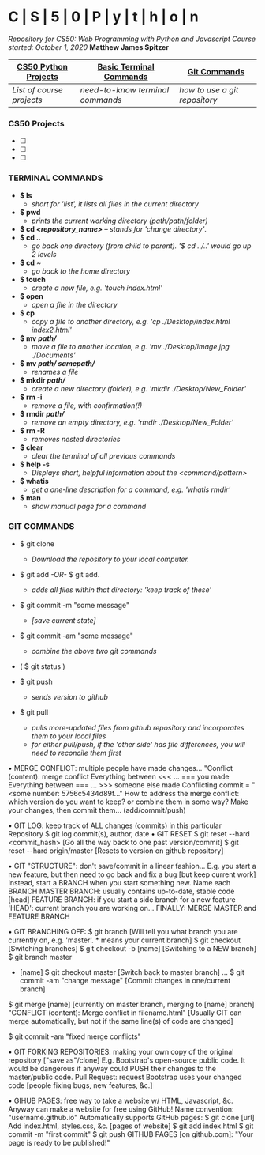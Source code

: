 # C | S | 5 | 0 | P | y | t | h | o | n
*Repository for CS50: Web Programming with Python and Javascript*
*Course started: October 1, 2020*
**Matthew James Spitzer**


[CS50 Python Projects](#cs50-projects) | [Basic Terminal Commands](#terminal-commands) | [Git Commands](#git-commands)
--------------------------|----------------------------------|------------------------------
*List of course projects* | *need-to-know terminal commands* | *how to use a git repository*




### CS50 Projects
- [ ]
- [ ]
- [ ]

### TERMINAL COMMANDS
- **$ ls**
    - *short for 'list', it lists all files in the current directory*
- **$ pwd**
    - *prints the current working directory (path/path/folder)*
- **$ cd _<repository_name>_**
    – *stands for 'change directory'*.
- **$ cd ..**
    - *go back one directory (from child to parent). '$ cd ../..' would go up 2 levels*
- **$ cd** ~
    - *go back to the home directory*
- **$ touch _<filename>_**
    - *create a new file, e.g. 'touch index.html'*
- **$ open _<filename>_**
    - *open a file in the directory*
- **$ cp _<filename> <newfilename>_**
    - *copy a file to another directory, e.g. 'cp ./Desktop/index.html index2.html'*
- **$ mv _path/<filename>_**
    - *move a file to another location, e.g. 'mv ./Desktop/image.jpg ./Documents'*
- **$ mv _path/<filename> samepath/<filename>_**
    - *renames a file*
- **$ mkdir _path/<directory>_**
    - *create a new directory (folder), e.g. 'mkdir ./Desktop/New_Folder'*
- **$ rm -i _<filename>_**
    - *remove a file, with confirmation(!)*
- **$ rmdir _path/<directory>_**
    - *remove an empty directory, e.g. 'rmdir ./Desktop/New_Folder'*
- **$ rm -R _<directory>_**
    - *removes nested directories*
- **$ clear**
    - *clear the terminal of all previous commands*
- **$ help -s _<command>_**
    - *Displays short, helpful information about the <command/pattern>*
- **$ whatis _<command>_**
    - *get a one-line description for a command, e.g. 'whatis rmdir'*
- **$ man _<command>_**
    - *show manual page for a command*



### GIT COMMANDS
- $ git clone <repository url>
    - *Download the repository to your local computer.*


- $ git add <filename> *-OR-* $ git add.   
    - *adds all files within that directory: 'keep track of these'*
- $ git commit -m "some message"
    - *[save current state]*
- $ git commit -am "some message"
    - *combine the above two git commands*
- ( $ git status )
- $ git push
    - *sends version to github*
- $ git pull
    - *pulls more-updated files from github repository and incorporates them to your local files*
    - *for either pull/push, if the 'other side' has file differences, you will need to reconcile them first*




• MERGE CONFLICT: multiple people have made changes...
   "Conflict (content): merge conflict
   Everything between <<< ... === you made
   Everything between === ... >>> someone else made
   Conflicting commit = "<some number: 5756c5434d89f..."
 How to address the merge conflict: which version do you want to keep? or combine them in some way?
   Make your changes, then commit them... (add/commit/push)


• GIT LOG: keep track of ALL changes (commits) in this particular Repository
  $ git log
    commit(s), author, date
• GIT RESET
   $ git reset --hard <commit_hash> [Go all the way back to one past version/commit]
   $ git reset --hard origin/master [Resets to version on github repository]

• GIT "STRUCTURE": don't save/commit in a linear fashion...
  E.g. you start a new feature, but then need to go back and fix a bug [but keep current work]
     Instead, start a BRANCH when you start something new. Name each BRANCH
     MASTER BRANCH: usually contains up-to-date, stable code [head]
     FEATURE BRANCH: if you start a side branch for a new feature
        'HEAD': current branch you are working on...
    FINALLY: MERGE MASTER and FEATURE BRANCH

• GIT BRANCHING OFF:
$ git branch
   [Will tell you what branch you are currently on, e.g. 'master'. * means your current branch]
$ git checkout            [Switching branches]
$ git checkout -b [name]  [Switching to a NEW branch]
$ git branch
     master
   * [name]
$ git checkout master   [Switch back to master branch]
...
$ git commit -am "change message" [Commit changes in one/current branch]

$ git merge [name]  [currently on master branch, merging to [name] branch]
   "CONFLICT (content): Merge conflict in filename.html" [Usually GIT can merge automatically, but not if the same line(s) of code are changed]
   <!-- -->
$ git commit -am "fixed merge conflicts"


• GIT FORKING REPOSITORIES: making your own copy of the original repository ["save as"/clone]
   E.g. Bootstrap's open-source public code. It would be dangerous if anyway could PUSH their changes to the master/public code.
   Pull Request: request Bootstrap uses your changed code [people fixing bugs, new features, &c.]

• GIHUB PAGES: free way to take a website w/ HTML, Javascript, &c.
   Anyway can make a website for free using GitHub!
   Name convention: "username.github.io"
      Automatically supports GitHub pages:
      $ git clone [url]
         Add index.html, styles.css, &c. [pages of website]
      $ git add index.html
      $ git commit -m "first commit"
      $ git push
      GITHUB PAGES [on github.com]: "Your page is ready to be published!"
